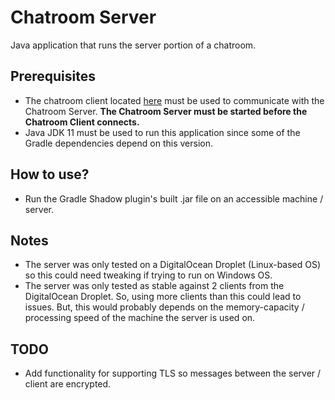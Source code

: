 # Chatroom Server
Java application that runs the server portion of a chatroom.

## Prerequisites
- The chatroom client located [here](https://github.com/krm534/Chatroom-Client) must be used to communicate with the Chatroom Server. **The Chatroom Server must be started before the Chatroom Client connects.**
- Java JDK 11 must be used to run this application since some of the Gradle dependencies depend on this version.

## How to use?
- Run the Gradle Shadow plugin's built .jar file on an accessible machine / server.

## Notes
- The server was only tested on a DigitalOcean Droplet (Linux-based OS) so this could need tweaking if trying to run on Windows OS.
- The server was only tested as stable against 2 clients from the DigitalOcean Droplet. So, using more clients than this could lead to issues. But, this would probably depends on the memory-capacity / processing speed of the machine the server is used on.

## TODO
- Add functionality for supporting TLS so messages between the server / client are encrypted.